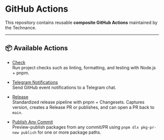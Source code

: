 # GitHub Actions

This repository contains reusable **composite GitHub Actions** maintained by the Technance.

---

## 📦 Available Actions

-   [Check](.github/actions/check/README.md)  
    Run project checks such as linting, formatting, and testing with Node.js + pnpm.

-   [Telegram Notifications](.github/actions/telegram-notifications/README.md)  
    Send GitHub event notifications to a Telegram chat.

-   [Release](.github/actions/release/README.md)  
    Standardized release pipeline with pnpm + Changesets. Captures version, creates a Release PR or publishes, and can open a PR back to `main`.

-   [Publish Any Commit](.github/actions/publish-any-commit/README.md)  
    Preview-publish packages from any commit/PR using `pnpm dlx pkg-pr-new publish` for one or more package paths.

